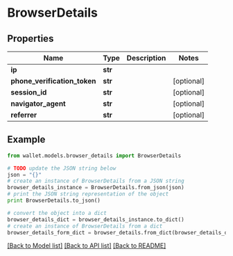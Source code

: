 # BrowserDetails


## Properties

Name | Type | Description | Notes
------------ | ------------- | ------------- | -------------
**ip** | **str** |  | 
**phone_verification_token** | **str** |  | [optional] 
**session_id** | **str** |  | [optional] 
**navigator_agent** | **str** |  | [optional] 
**referrer** | **str** |  | [optional] 

## Example

```python
from wallet.models.browser_details import BrowserDetails

# TODO update the JSON string below
json = "{}"
# create an instance of BrowserDetails from a JSON string
browser_details_instance = BrowserDetails.from_json(json)
# print the JSON string representation of the object
print BrowserDetails.to_json()

# convert the object into a dict
browser_details_dict = browser_details_instance.to_dict()
# create an instance of BrowserDetails from a dict
browser_details_form_dict = browser_details.from_dict(browser_details_dict)
```
[[Back to Model list]](../README.md#documentation-for-models) [[Back to API list]](../README.md#documentation-for-api-endpoints) [[Back to README]](../README.md)


